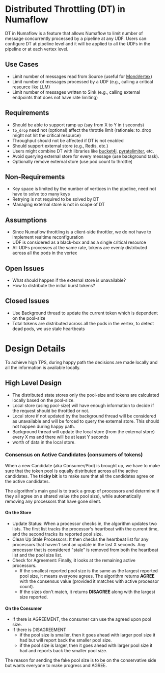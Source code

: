 # Distributed Throttling (DT) in Numaflow

DT in Numaflow is a feature that allows Numaflow to limit number of message concurrently processed by a pipeline at any
UDF. Users can configure DT at pipeline level and it will be applied to all the UDFs in the pipeline or at each vertex
level.

## Use Cases

* Limit number of messages read from Source (useful
  for [MonoVertex](https://numaflow.numaproj.io/core-concepts/monovertex/))
* Limit number of messages processed by a UDF (e.g., calling a critical resource like LLM)
* Limit number of messages written to Sink (e.g., calling external endpoints that does not have rate limiting)

## Requirements

* Should be able to support ramp up (say from X to Y in t seconds)
* `to_drop` need not (optional) affect the throttle limit (rationale: to_drop might not hit the critical resource)
* Throughput should not be affected if DT is not enabled
* Should support external store (e.g., Redis, etc.)
* Users might combine DT with libraries like [bucket4j](https://github.com/bucket4j/bucket4j), [pyratelimiter](https://pyratelimiter.readthedocs.io/en/latest/), etc.
* Avoid querying external store for every message (use background task).
* Optionally remove external store (use pod count to throttle)

## Non-Requirements

* Key space is limited by the number of vertices in the pipeline, need not have to solve too many keys
* Retrying is not required to be solved by DT
* Managing external store is not in scope of DT

## Assumptions

* Since Numaflow throttling is a client-side throttler, we do not have to implement realtime reconfiguration
* UDF is considered as a black-box and as a single critical resource
* All UDFs processes at the same rate, tokens are evenly distributed across all the pods in the vertex

## Open Issues

* What should happen if the external store is unavailable?
* How to distribute the initial burst tokens?

## Closed Issues

* Use Background thread to update the current token which is dependent on the pool-size
* Total tokens are distributed across all the pods in the vertex, to detect dead pods, we use stale heartbeats

# Design Details

To achieve high TPS, during happy path the decisions are made locally and all the information is available locally.

## High Level Design

* The distributed state stores only the pool-size and tokens are calculated locally based on the pool-size.
* Local store (using pool-size) will have enough information to decide if the request should be throttled or not.
* Local store if not updated by the background thread will be considered as unavailable and will be forced to query the
  external store. This should not happen during happy path.
* Background thread will update the local store (from the external store) every X ms and there will be at least Y seconds
* worth of data in the local store.

### Consensus on Active Candidates (consumers of tokens)

When a new Candidate (aka Consumer/Pod) is brought up, we have to make sure that the token pool is equally distributed
across all the active candidates. The **tricky bit** is to make sure that all the candidates agree on the active
candidates.

The algorithm's main goal is to track a group of processors and determine if they all agree on a shared value (the pool
size), while automatically removing any processors that have gone silent.

#### On the Store

* Update Status: When a processor checks in, the algorithm updates two lists. The first list tracks the processor's
  heartbeat with the current time, and the second tracks its reported pool size.
* Clean Up Stale Processors: It then checks the heartbeat list for any processors that haven't sent an update in the
  last X seconds. Any processor that is considered "stale" is removed from both the heartbeat list and the pool size
  list.
* Check for Agreement: Finally, it looks at the remaining active processors.
    * If the smallest reported pool size is the same as the largest reported pool size, it means everyone agrees.
      The algorithm returns **AGREE** with the consensus value (provided it matches with active processor count).
    * If the sizes don't match, it returns **DISAGREE** along with the largest size reported.

#### On the Consumer

* If there is AGREEMENT, the consumer can use the agreed upon pool size.
* If there is DISAGREEMENT
    * if the pool size is smaller, then it goes ahead with larger pool size it had but will report back the smaller pool
      size.
    * if the pool size is larger, then it goes ahead with larger pool size it had and reports back the smaller pool
      size.

The reason for sending the fake pool size is to be on the conservative side but wants everyone to make progress and
AGREE.
 